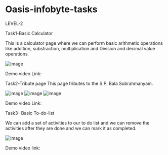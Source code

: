 # Oasis-infobyte-tasks

LEVEL-2

Task1-Basic Calculator

This is a calculator page where we can perform basic arithmetic operations like addition, substraction, multiplication and Division and decimal value operations.

![image](https://www.linkpicture.com/q/Screenshot-6_8.png)

Demo video Link:





Task2-Tribute page
This page tributes to the S.P. Bala Subrahmanyam.

![image](https://www.linkpicture.com/q/tribute-1_1.jpg)
![image](https://www.linkpicture.com/q/tribute-2_1.jpg)
![image](https://www.linkpicture.com/q/tribute-3_1.jpg)


Demo video Link:





Task3- Basic To-do-list

We can add a set of activities to our to do list and we can remove the activities after they are done and we can mark it as completed.

![image](https://www.linkpicture.com/q/todos-1.jpg)

Demo video link:
